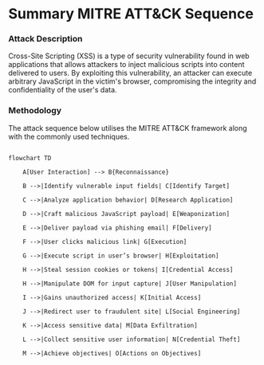 # Summary MITRE ATT&CK Sequence

### Attack Description

Cross-Site Scripting (XSS) is a type of security vulnerability found in web applications that allows attackers to inject malicious scripts into content delivered to users. By exploiting this vulnerability, an attacker can execute arbitrary JavaScript in the victim's browser, compromising the integrity and confidentiality of the user's data.


### Methodology

The attack sequence below utilises the MITRE ATT&CK framework along with the commonly used techniques. 

```mermaid

flowchart TD

    A[User Interaction] --> B{Reconnaissance}
    
    B -->|Identify vulnerable input fields| C[Identify Target]
    
    C -->|Analyze application behavior| D[Research Application]

    D -->|Craft malicious JavaScript payload| E[Weaponization]

    E -->|Deliver payload via phishing email| F[Delivery]

    F -->|User clicks malicious link| G[Execution]

    G -->|Execute script in user’s browser| H[Exploitation]

    H -->|Steal session cookies or tokens| I[Credential Access]

    H -->|Manipulate DOM for input capture| J[User Manipulation]

    I -->|Gains unauthorized access| K[Initial Access]

    J -->|Redirect user to fraudulent site| L[Social Engineering]

    K -->|Access sensitive data| M[Data Exfiltration]

    L -->|Collect sensitive user information| N[Credential Theft]

    M -->|Achieve objectives| O[Actions on Objectives]
